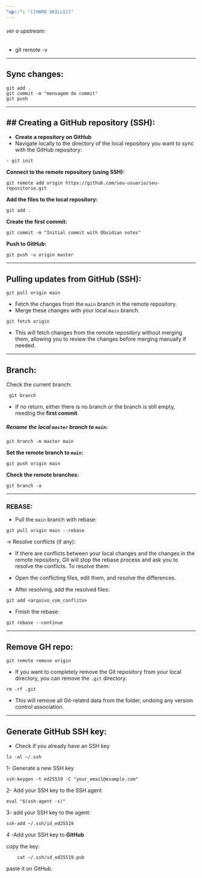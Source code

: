 ```yaml
---
"up::": "[[HARD SKILLS]]"
---
```


###### ver o upstream: 
- git remote -v



---------------



## Sync changes:
```
git add . 
git commit -m "mensagem do commit"
git push
```

---

## ## Creating a GitHub repository (SSH):

- **Create a repository on GitHub**
- Navigate locally to the directory of the local repository you want to sync with the GitHub repository:

```
- git init 
```


**Connect to the remote repository (using SSH):**
```
git remote add origin https://github.com/seu-usuario/seu-repositorio.git
```


**Add the files to the local repository:**
```
git add .
```


**Create the first commit:**
```
git commit -m "Initial commit with Obsidian notes"
```

**Push to GitHub:**
```
git push -u origin master
```

---

## Pulling updates from GitHub (SSH):

```
git pull origin main
```
- Fetch the changes from the `main` branch in the remote repository.
- Merge these changes with your local `main` branch.

```
git fetch origin
```
- This will fetch changes from the remote repository without merging them, allowing you to review the changes before merging manually if needed.

---
## Branch:

Check the current branch:
```
 git branch
```
- If no return, either there is no branch or the branch is still empty, needing the **first commit**.

##### **Rename the local `master` branch to `main`:**
```
git branch -m master main
```

**Set the remote branch to `main`:**
```
git push origin main
```

**Check the remote branches:**
```
git branch -a
```

---
### REBASE:

- Pull the `main` branch with rebase:
```
git pull origin main --rebase
```

-> Resolve conflicts (if any):

- If there are conflicts between your local changes and the changes in the remote repository, Git will stop the rebase process and ask you to resolve the conflicts. To resolve them:

- Open the conflicting files, edit them, and resolve the differences.

- After resolving, add the resolved files:
```
git add <arquivo_com_conflito>
```

- Finish the rebase:
```
git rebase --continue
```

---

## Remove GH repo:

``` git
git remote remove origin
```

- If you want to completely remove the Git repository from your local directory, you can remove the `.git` directory:

`rm -rf .git`

- This will remove all Git-relatrd data from the folder, undoing any version control association.

---

## Generate GitHub SSH key:

- Check if you already have an SSH key

```
ls -al ~/.ssh
```


1- Generate a new SSH key

```
ssh-keygen -t ed25519 -C "your_email@example.com"

```


2- Add your SSH key to the SSH agent

```
eval "$(ssh-agent -s)"

```


3- add your SSH key to the agent:

```
ssh-add ~/.ssh/id_ed25519

```


4 -Add your SSH key to **GitHub**

copy the key:
```
	cat ~/.ssh/id_ed25519.pub
```


paste it on GitHub.

